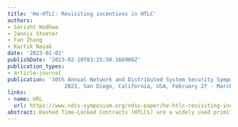 ```yaml
---
title: 'He-HTLC: Revisiting incentives in HTLC'
authors:
- Sarisht Wadhwa
- Jannis Stoeter
- Fan Zhang
- Kartik Nayak
date: '2023-01-01'
publishDate: '2023-02-10T03:25:50.166908Z'
publication_types:
- article-journal
publication: '30th Annual Network and Distributed System Security Symposium, {NDSS}
                  2023, San Diego, California, USA, February 27 - March 3, 2023'
links:
- name: URL
  url: https://www.ndss-symposium.org/ndss-paper/he-htlc-revisiting-incentives-in-htlc/
abstract: Hashed Time-Locked Contracts (HTLCs) are a widely used primitive in blockchain systems such as payment channels, atomic swaps, etc. Unfortunately, HTLC is incentive-incompatible and is vulnerable to bribery attacks. The state-of-the-art solution is MAD-HTLC (Oakland'21), which proposes an elegant idea that leverages miners' profit-driven nature to defeat bribery attacks. In this paper, we show that MAD-HTLC is still vulnerable as it only considers a somewhat narrow set of passive strategies by miners. Through a family of novel reverse-bribery attacks, we show concrete active strategies that miners can take to break MAD-HTLC and profit at the loss of MAD-HTLC users. For these attacks, we present their implementation and game-theoretical profitability analysis. Based on the learnings from our attacks, we propose a new HTLC realization, He-HTLC (Our specification is lightweight and inert to incentive manipulation attacks. Hence, we call it He-HTLC where He stands for Helium.) that is provably secure against all possible strategic manipulation (passive and active). In addition to being secure in a stronger adversary model, He-HTLC achieves other desirable features such as low and user-adjustable collateral, making it more practical to implement and use the proposed schemes. We implemented He-HTLC on Bitcoin and the transaction cost of He-HTLC is comparative to average Bitcoin transaction fees.
---
```

